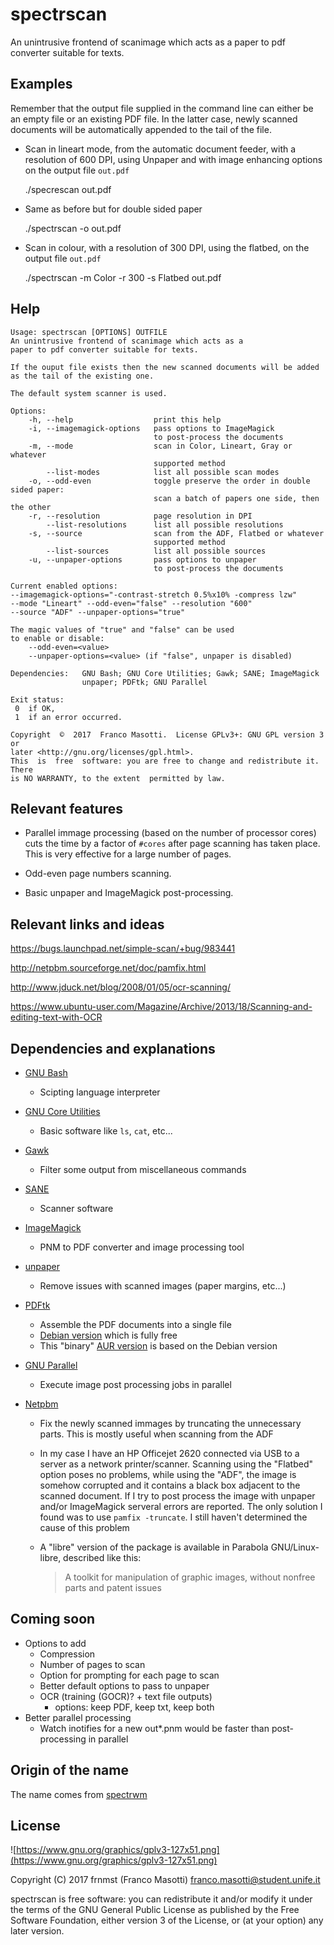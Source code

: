 # spectrscan

An unintrusive frontend of scanimage which acts as a
paper to pdf converter suitable for texts.

## Examples

Remember that the output file supplied in the command line can either be an 
empty file or an existing PDF file. In the latter case, newly scanned documents
will be automatically appended to the tail of the file.

- Scan in lineart mode, from the automatic document feeder,
  with a resolution of 600 DPI, using Unpaper and with image enhancing options 
  on the output file `out.pdf`

    ./specrescan out.pdf

- Same as before but for double sided paper

    ./spectrscan -o out.pdf

- Scan in colour, with a resolution of 300 DPI, using the flatbed,
  on the output file `out.pdf`

    ./spectrscan -m Color -r 300 -s Flatbed out.pdf

## Help

```
Usage: spectrscan [OPTIONS] OUTFILE
An unintrusive frontend of scanimage which acts as a
paper to pdf converter suitable for texts.

If the ouput file exists then the new scanned documents will be added
as the tail of the existing one.

The default system scanner is used.

Options:
    -h, --help                  print this help
    -i, --imagemagick-options   pass options to ImageMagick
                                to post-process the documents
    -m, --mode                  scan in Color, Lineart, Gray or whatever
                                supported method
        --list-modes            list all possible scan modes
    -o, --odd-even              toggle preserve the order in double sided paper:
                                scan a batch of papers one side, then the other
    -r, --resolution            page resolution in DPI
        --list-resolutions      list all possible resolutions
    -s, --source                scan from the ADF, Flatbed or whatever
                                supported method
        --list-sources          list all possible sources
    -u, --unpaper-options       pass options to unpaper
                                to post-process the documents

Current enabled options:
--imagemagick-options="-contrast-stretch 0.5%x10% -compress lzw"
--mode "Lineart" --odd-even="false" --resolution "600"
--source "ADF" --unpaper-options="true"

The magic values of "true" and "false" can be used
to enable or disable:
    --odd-even=<value>
    --unpaper-options=<value> (if "false", unpaper is disabled)

Dependencies:   GNU Bash; GNU Core Utilities; Gawk; SANE; ImageMagick
                unpaper; PDFtk; GNU Parallel

Exit status:
 0  if OK,
 1  if an error occurred.

Copyright  ©  2017  Franco Masotti.  License GPLv3+: GNU GPL version 3 or
later <http://gnu.org/licenses/gpl.html>.
This  is  free  software: you are free to change and redistribute it.  There
is NO WARRANTY, to the extent  permitted by law.
```

## Relevant features

- Parallel immage processing (based on the number of processor cores)
  cuts the time by a factor of `#cores` after page scanning has taken place.
  This is very effective for a large number of pages.

- Odd-even page numbers scanning.

- Basic unpaper and ImageMagick post-processing.

## Relevant links and ideas

https://bugs.launchpad.net/simple-scan/+bug/983441

http://netpbm.sourceforge.net/doc/pamfix.html

http://www.jduck.net/blog/2008/01/05/ocr-scanning/

https://www.ubuntu-user.com/Magazine/Archive/2013/18/Scanning-and-editing-text-with-OCR

## Dependencies and explanations

- [GNU Bash](http://www.gnu.org/software/bash/bash.html)
  - Scipting language interpreter

- [GNU Core Utilities](https://www.gnu.org/software/coreutils/)
  - Basic software like `ls`, `cat`, etc...

- [Gawk](http://www.gnu.org/software/gawk/)
  - Filter some output from miscellaneous commands

- [SANE](http://www.sane-project.org/)
  - Scanner software

- [ImageMagick](http://www.imagemagick.org/)
  - PNM to PDF converter and image processing tool

- [unpaper](https://github.com/Flameeyes/unpaper)
  - Remove issues with scanned images (paper margins, etc...)

- [PDFtk](https://www.pdflabs.com/tools/pdftk-the-pdf-toolkit/) 
  - Assemble the PDF documents into a single file
  - [Debian version](https://libreplanet.org/wiki/List_of_software_that_does_not_respect_the_Free_System_Distribution_Guidelines#pdftk)
    which is fully free
  - This "binary" [AUR version](https://aur.archlinux.org/packages/pdftk-bin/) is based on the Debian version

- [GNU Parallel](http://www.gnu.org/software/parallel/)
  - Execute image post processing jobs in parallel

- [Netpbm](http://netpbm.sourceforge.net/)
  - Fix the newly scanned immages by truncating the unnecessary parts. This 
    is mostly useful when scanning from the ADF
  - In my case I have an HP Officejet 2620 connected via USB to a server as a 
    network printer/scanner. Scanning using the "Flatbed" option poses no 
    problems, while using the "ADF", the image is somehow corrupted
    and it contains a black box adjacent to the scanned document.
    If I try to post process the image with unpaper and/or ImageMagick
    serveral errors are reported. The only solution I found was to use
    `pamfix -truncate`. I still haven't determined the cause of this problem
  - A "libre" version of the package is available in Parabola GNU/Linux-libre,
    described like this:

    > A toolkit for manipulation of graphic images, without nonfree parts and
    > patent issues 


## Coming soon

- Options to add
  - Compression
  - Number of pages to scan
  - Option for prompting for each page to scan
  - Better default options to pass to unpaper
  - OCR (training (GOCR)? + text file outputs)
    - options: keep PDF, keep txt, keep both
- Better parallel processing
  - Watch inotifies for a new out*.pnm
    would be faster than post-processing in parallel

## Origin of the name

The name comes from [spectrwm](https://github.com/conformal/spectrwm)

## License

![https://www.gnu.org/graphics/gplv3-127x51.png](https://www.gnu.org/graphics/gplv3-127x51.png)

Copyright (C) 2017 frnmst (Franco Masotti) <franco.masotti@student.unife.it>

spectrscan is free software: you can redistribute it and/or modify it 
under the terms of the GNU General Public License as published by the Free 
Software Foundation, either version 3 of the License, or (at your option) any 
later version.
